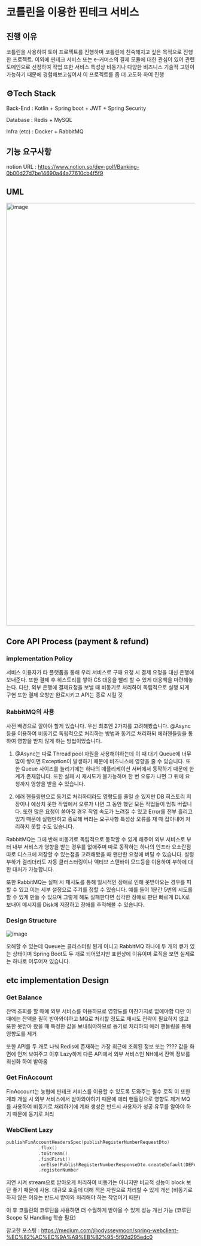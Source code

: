 # 코틀린을 이용한 핀테크 서비스

## 진행 이유

코틀린을 사용하여 토이 프로젝트를 진행하며 코틀린에 친숙해지고 싶은 목적으로 진행한 프로젝트. 이외에 핀테크 서비스 또는 e-커머스의 결제 모듈에 대한 관심이 있어 관련 도메인으로 선정하여 작업
또한 서비스 특성상 비동기나 다양한 비즈니스 기술적 고민이 가능하기 때문에 경험해보고싶어서 이 프로젝트를 좀 더 고도화 하여 진행 

## ⚙️Tech Stack

Back-End : Kotlin + Spring boot + JWT + Spring Security

Database : Redis + MySQL

Infra (etc) : Docker + RabbitMQ

## 기능 요구사항 

notion URL : https://www.notion.so/dev-golf/Banking-0b00d27d7be14690a44a77610cb4f5f9 

## UML

<img width="1126" alt="image" src="https://user-images.githubusercontent.com/77387861/229456761-02353690-7a47-4756-81ed-b802d0db61a1.png">


## Core API Process (payment & refund)

### implementation Policy

서비스 이용자가 타 플랫폼을 통해 우리 서비스로 구매 요청 시 결제 요청을 대신 은행에 보내준다. 또한 결제 후 히스토리를 쌓아 CS 대응을 빨리 할 수 있게 대응책을 마련해놓는다.
다만, 외부 은행에 결제요청을 보낼 때 비동기로 처리하여 독립적으로 실행 되게 구현 또한 결제 요청만 완료시키고 API는 종료 시킬 것

### RabbitMQ의 사용

사전 배경으로 깔아야 할게 있습니다. 우선 최초엔 2가지를 고려해봤습니다. @Async 등을 이용하여 비동기로 독립적으로 처리하는 방법과 동기로 처리하되 에러핸들링을 통하여 영향을 받지 않게 하는 방법이었습니다.

1. @Async는 따로 Thread pool 자원을 사용해야하는데 이 때 대기 Queue에 너무 많이 쌓이면 Exception이 발생하기 때문에 비즈니스에 영향을 줄 수 있습니다. 또한 Queue 사이즈를 늘리기에는 하나의 애플리케이션 서버에서 동작하기 때문에 한계가 존재합니다. 또한 실패 시 재시도가 불가능하며 한 번 오류가 나면 그 뒤에 요청까지 영향을 받을 수 있습니다. 

2. 에러 핸들링만으로 동기로 처리하더라도 영향도를 줄일 순 있지만 DB 히스토리 저장이나 예상치 못한 작업에서 오류가 나면 그 동안 했던 모든 작업들이 멈춰 버립니다. 또한 많은 요청이 쏟아질 경우 작업 속도가 느려질 수 있고 Error를 전부 흘리고 있기 때문에 실행만하고 종료해 버리는 요구사항 특성상 오류를 재 때 잡아내어 처리하지 못할 수도 있습니다. 

RabbitMQ는 그에 반해 비동기로 독립적으로 동작할 수 있게 해주어 외부 서비스로 부터 내부 서비스가 영향을 받는 경우를 없애주며 따로 동작하는 하나의 인프라 요소란점 따로 디스크에 저장할 수 있는점을 고려해봤을 때 왠만한 요청에 버틸 수 있습니다. 설령 부하가 걸리더라도 자동 클러스터링이나 액티브 스탠바이 모드등을 이용하여 부하에 대한 대처가 가능합니다.

또한 RabbitMQ는 실패 시 재시도를 통해 일시적인 장애로 인해 못받아오는 경우를 피할 수 있고 이는 세부 설정으로 주기를 정할 수 있습니다. 예를 들어 1분간 5번의 시도를 할 수 있게 만들 수 있으며 그렇게 해도 실패한다면 심각한 장애로 판단 빠르게 DLX로 보내어 메시지를 Disk에 저장하고 장애를 추적해볼 수 있습니다. 

### Design Structure

![image](https://user-images.githubusercontent.com/77387861/229472955-c69ee095-90a3-4e0c-b6e5-87ca2d463f9e.png)


오해할 수 있는데 Queue는 클러스터링 된게 아니고 RabbitMQ 하나에 두 개의 큐가 있는 상태이며 Spring Boot도 두 개로 되어있지만 표현상에 이유이며 로직을 보면 실제로는 하나로 이루어져 있습니다.


## etc implementation Design

### Get Balance

잔액 조회를 할 때에 외부 서비스를 이용하므로 영향도를 마찬가지로 없애야함 다만 이 때에는 잔액을 필히 받아와야하고 MQ로 처리할 정도로 재시도 전략이 필요하지 않고 또한 못받아 왔을 때 특정한 값을 보내줘야하므로 동기로 처리하되 에러 핸들링을 통해 영향도를 제거

또한 API를 두 개로 나눠 Redis에 존재하는 가장 최근에 조회된 정보 또는 ???? 값을 화면에 먼저 보여주고 이후 Lazy하게 다른 API에서 외부 서비스인 NH에서 잔액 정보를 최신화 하여 받아옴

### Get FinAccount

FinAccount는 농협에 핀테크 서비스를 이용할 수 있도록 도와주는 필수 로직 이 또한 계좌 개설 시 외부 서비스에서 받아와야하기 때문에 에러 핸들링으로 영향도 제거 MQ를 사용하여 비동기로 처리하기에 계좌 생성은 반드시 사용자가 성공 유무를 알아야 하기 때문에 동기로 처리 


### WebClient Lazy

```kotlin
publishFinAccountHeadersSpec(publishRegisterNumberRequestDto)
            .flux()
            .toStream()
            .findFirst()
            .orElse(PublishRegisterNumberResponseDto.createDefault(DEFAULT_NH_VALUE))
            .registerNumber
```

지연 시켜 stream으로 받아오게 처리하여 비동기는 아니지만 비교적 성능이 block 보단 좋기 때문에 사용. 대규모 호출에 대해 적은 자원으로 처리할 수 있게 개선 (비동기로 하지 않은 이유는 반드시 받아와 처리해야 하는 작업이기 때문)

이 후 코틀린의 코루틴을 사용하면 더 수월하게 받아올 수 있게 성능 개선 가능 (코루틴 Scope 및 Handling 학습 필요)

참고한 포스팅 : https://medium.com/@odysseymoon/spring-webclient-%EC%82%AC%EC%9A%A9%EB%B2%95-5f92d295edc0
